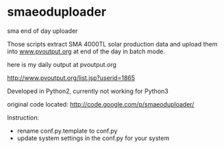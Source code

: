 smaeoduploader
==============

sma end of day uploader


Those scripts extract SMA 4000TL solar production data and upload them into www.pvoutput.org at end of the day in batch mode.

here is my daily output at pvoutput.org

http://www.pvoutput.org/list.jsp?userid=1865

Developed in Python2, currently not working for Python3

original code located: http://code.google.com/p/smaeoduploader/


Instruction:
- rename conf.py.template to conf.py
- update system settings in the conf.py for your system
 